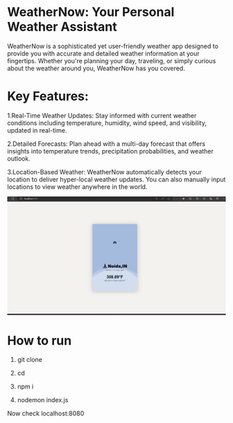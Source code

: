 # WeatherNow: Your Personal Weather Assistant

WeatherNow is a sophisticated yet user-friendly weather app designed to provide you with accurate and detailed weather information at your fingertips. Whether you're planning your day, traveling, or simply curious about the weather around you, WeatherNow has you covered.

# Key Features:

1.Real-Time Weather Updates: Stay informed with current weather conditions including temperature, humidity, wind speed, and visibility, updated in real-time.

2.Detailed Forecasts: Plan ahead with a multi-day forecast that offers insights into temperature trends, precipitation probabilities, and weather outlook.

3.Location-Based Weather: WeatherNow automatically detects your location to deliver hyper-local weather updates. You can also manually input locations to view weather anywhere in the world.

![alt text](<Screenshot 2024-04-21 192815.png>)

# How to run

1. git clone

2. cd

3. npm i

4. nodemon index.js

Now check localhost:8080

